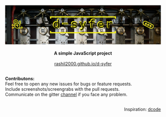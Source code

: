 <p align="center">
  <br><img src="images/d-syfer.png"><br><br>
  <b>A simple JavaScript project</b><br><br>
  <a href="https://rashil2000.github.io/d-syfer">rashil2000.github.io/d-syfer</a><br><br>
</p>
<p>
  <b>Contributons:</b>
  <br>Feel free to open any new issues for bugs or feature requests.
  <br>Include screenshots/screengrabs with the pull requests.
  <br>Communicate on the gitter <a href="https://gitter.im/d-syfer/community" target="__blank">channel</a> if you face any problem.
</p>
<p align="right">
  <br>Inspiration: <a href="https://www.dcode.fr/">dcode</a><br><br><br>
</p>
